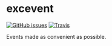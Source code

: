 # excevent
[![GitHub issues](https://img.shields.io/github/issues/WaywardGame/excevent.svg?style=flat-square)](https://github.com/WaywardGame/excevent)
[![Travis](https://img.shields.io/travis/WaywardGame/excevent.svg?style=flat-square)](https://travis-ci.org/WaywardGame/excevent)

Events made as convenient as possible.
